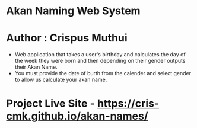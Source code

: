 # Akan Naming Web System
# Author : Crispus Muthui
- Web application that takes a user's birthday and calculates the day of the week they were born and then depending on their gender outputs their Akan Name.
- You must provide the date of burth from the calender and select gender to allow us calculate your akan name.
# Project Live Site - https://cris-cmk.github.io/akan-names/
